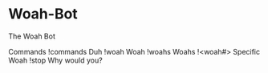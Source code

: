 # Woah-Bot
The Woah Bot

Commands
!commands     Duh
!woah         Woah
!woahs        Woahs
!<woah#>      Specific Woah
!stop         Why would you?
